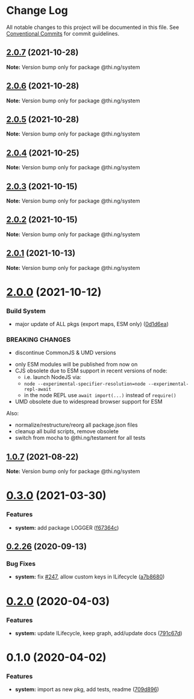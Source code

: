 # Change Log

All notable changes to this project will be documented in this file.
See [Conventional Commits](https://conventionalcommits.org) for commit guidelines.

## [2.0.7](https://github.com/thi-ng/umbrella/compare/@thi.ng/system@2.0.6...@thi.ng/system@2.0.7) (2021-10-28)

**Note:** Version bump only for package @thi.ng/system





## [2.0.6](https://github.com/thi-ng/umbrella/compare/@thi.ng/system@2.0.5...@thi.ng/system@2.0.6) (2021-10-28)

**Note:** Version bump only for package @thi.ng/system





## [2.0.5](https://github.com/thi-ng/umbrella/compare/@thi.ng/system@2.0.4...@thi.ng/system@2.0.5) (2021-10-28)

**Note:** Version bump only for package @thi.ng/system





## [2.0.4](https://github.com/thi-ng/umbrella/compare/@thi.ng/system@2.0.3...@thi.ng/system@2.0.4) (2021-10-25)

**Note:** Version bump only for package @thi.ng/system





## [2.0.3](https://github.com/thi-ng/umbrella/compare/@thi.ng/system@2.0.2...@thi.ng/system@2.0.3) (2021-10-15)

**Note:** Version bump only for package @thi.ng/system





## [2.0.2](https://github.com/thi-ng/umbrella/compare/@thi.ng/system@2.0.1...@thi.ng/system@2.0.2) (2021-10-15)

**Note:** Version bump only for package @thi.ng/system





## [2.0.1](https://github.com/thi-ng/umbrella/compare/@thi.ng/system@2.0.0...@thi.ng/system@2.0.1) (2021-10-13)

**Note:** Version bump only for package @thi.ng/system





# [2.0.0](https://github.com/thi-ng/umbrella/compare/@thi.ng/system@1.0.8...@thi.ng/system@2.0.0) (2021-10-12)


### Build System

* major update of ALL pkgs (export maps, ESM only) ([0d1d6ea](https://github.com/thi-ng/umbrella/commit/0d1d6ea9fab2a645d6c5f2bf2591459b939c09b6))


### BREAKING CHANGES

* discontinue CommonJS & UMD versions

- only ESM modules will be published from now on
- CJS obsolete due to ESM support in recent versions of node:
  - i.e. launch NodeJS via:
  - `node --experimental-specifier-resolution=node --experimental-repl-await`
  - in the node REPL use `await import(...)` instead of `require()`
- UMD obsolete due to widespread browser support for ESM

Also:
- normalize/restructure/reorg all package.json files
- cleanup all build scripts, remove obsolete
- switch from mocha to @thi.ng/testament for all tests






##  [1.0.7](https://github.com/thi-ng/umbrella/compare/@thi.ng/system@1.0.6...@thi.ng/system@1.0.7) (2021-08-22) 

**Note:** Version bump only for package @thi.ng/system 

#  [0.3.0](https://github.com/thi-ng/umbrella/compare/@thi.ng/system@0.2.48...@thi.ng/system@0.3.0) (2021-03-30) 

###  Features 

- **system:** add package LOGGER ([f67364c](https://github.com/thi-ng/umbrella/commit/f67364cb12f7a868e005a8f6ea7759d9fc03c216)) 

##  [0.2.26](https://github.com/thi-ng/umbrella/compare/@thi.ng/system@0.2.25...@thi.ng/system@0.2.26) (2020-09-13) 

###  Bug Fixes 

- **system:** fix [#247](https://github.com/thi-ng/umbrella/issues/247), allow custom keys in ILifecycle ([a7b8680](https://github.com/thi-ng/umbrella/commit/a7b86804255f22cbdbcaf128854ba615fb5cf20f)) 

#  [0.2.0](https://github.com/thi-ng/umbrella/compare/@thi.ng/system@0.1.0...@thi.ng/system@0.2.0) (2020-04-03) 

###  Features 

- **system:** update ILifecycle, keep graph, add/update docs ([791c67d](https://github.com/thi-ng/umbrella/commit/791c67d446c5fae041831a16b250b5cfd62312d0)) 

#  0.1.0 (2020-04-02) 

###  Features 

- **system:** import as new pkg, add tests, readme ([709d896](https://github.com/thi-ng/umbrella/commit/709d896cee964dc876e1e53c95a3b77a00d8c433))
